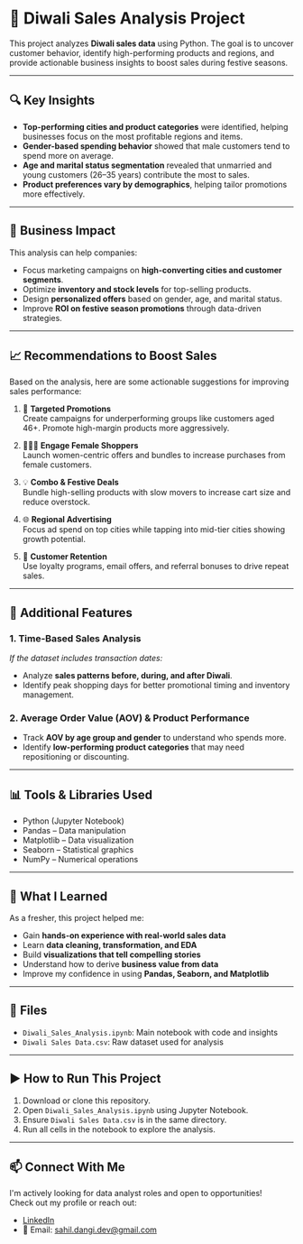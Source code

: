 # 🎉 Diwali Sales Analysis Project

This project analyzes **Diwali sales data** using Python. The goal is to uncover customer behavior, identify high-performing products and regions, and provide actionable business insights to boost sales during festive seasons.

---

## 🔍 Key Insights

- **Top-performing cities and product categories** were identified, helping businesses focus on the most profitable regions and items.
- **Gender-based spending behavior** showed that male customers tend to spend more on average.
- **Age and marital status segmentation** revealed that unmarried and young customers (26–35 years) contribute the most to sales.
- **Product preferences vary by demographics**, helping tailor promotions more effectively.

---

## 💼 Business Impact

This analysis can help companies:

- Focus marketing campaigns on **high-converting cities and customer segments**.
- Optimize **inventory and stock levels** for top-selling products.
- Design **personalized offers** based on gender, age, and marital status.
- Improve **ROI on festive season promotions** through data-driven strategies.

---

## 📈 Recommendations to Boost Sales

Based on the analysis, here are some actionable suggestions for improving sales performance:

1. 🎯 **Targeted Promotions**  
   Create campaigns for underperforming groups like customers aged 46+. Promote high-margin products more aggressively.

2. 🧑‍🤝‍🧑 **Engage Female Shoppers**  
   Launch women-centric offers and bundles to increase purchases from female customers.

3. 💡 **Combo & Festive Deals**  
   Bundle high-selling products with slow movers to increase cart size and reduce overstock.

4. 🌐 **Regional Advertising**  
   Focus ad spend on top cities while tapping into mid-tier cities showing growth potential.

5. 🔁 **Customer Retention**  
   Use loyalty programs, email offers, and referral bonuses to drive repeat sales.

---

## 📅 Additional Features

### 1. Time-Based Sales Analysis
*If the dataset includes transaction dates:*
- Analyze **sales patterns before, during, and after Diwali**.
- Identify peak shopping days for better promotional timing and inventory management.

### 2. Average Order Value (AOV) & Product Performance
- Track **AOV by age group and gender** to understand who spends more.
- Identify **low-performing product categories** that may need repositioning or discounting.

---

## 📊 Tools & Libraries Used

- Python (Jupyter Notebook)
- Pandas – Data manipulation
- Matplotlib – Data visualization
- Seaborn – Statistical graphics
- NumPy – Numerical operations

---

## 📘 What I Learned

As a fresher, this project helped me:

- Gain **hands-on experience with real-world sales data**
- Learn **data cleaning, transformation, and EDA**
- Build **visualizations that tell compelling stories**
- Understand how to derive **business value from data**
- Improve my confidence in using **Pandas, Seaborn, and Matplotlib**

---

## 📁 Files

- `Diwali_Sales_Analysis.ipynb`: Main notebook with code and insights
- `Diwali Sales Data.csv`: Raw dataset used for analysis

---

## ▶️ How to Run This Project

1. Download or clone this repository.
2. Open `Diwali_Sales_Analysis.ipynb` using Jupyter Notebook.
3. Ensure `Diwali Sales Data.csv` is in the same directory.
4. Run all cells in the notebook to explore the analysis.

---

## 📫 Connect With Me

I'm actively looking for data analyst roles and open to opportunities!  
Check out my profile or reach out:

- [LinkedIn](https://www.linkedin.com/in/data-analyst-sahil)  
- 📧 Email: sahil.dangi.dev@gmail.com  


